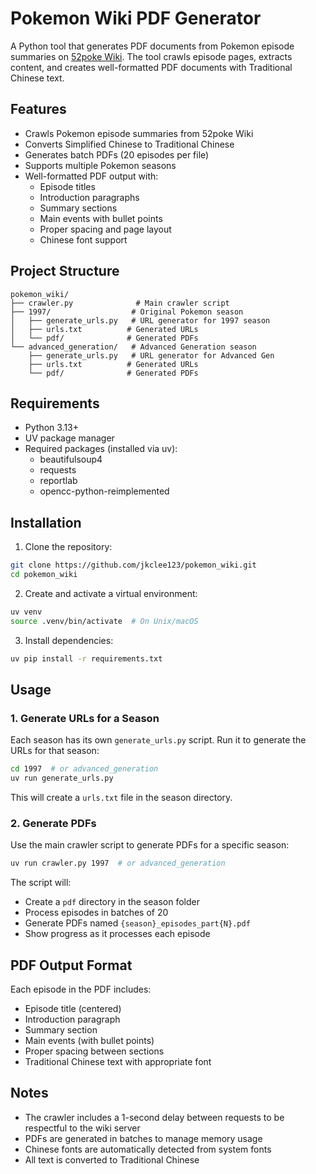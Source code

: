 # Pokemon Wiki PDF Generator

A Python tool that generates PDF documents from Pokemon episode summaries on [52poke Wiki](https://wiki.52poke.com/). The tool crawls episode pages, extracts content, and creates well-formatted PDF documents with Traditional Chinese text.

## Features

- Crawls Pokemon episode summaries from 52poke Wiki
- Converts Simplified Chinese to Traditional Chinese
- Generates batch PDFs (20 episodes per file)
- Supports multiple Pokemon seasons
- Well-formatted PDF output with:
  - Episode titles
  - Introduction paragraphs
  - Summary sections
  - Main events with bullet points
  - Proper spacing and page layout
  - Chinese font support

## Project Structure

```
pokemon_wiki/
├── crawler.py              # Main crawler script
├── 1997/                  # Original Pokemon season
│   ├── generate_urls.py   # URL generator for 1997 season
│   ├── urls.txt          # Generated URLs
│   └── pdf/              # Generated PDFs
└── advanced_generation/   # Advanced Generation season
    ├── generate_urls.py   # URL generator for Advanced Gen
    ├── urls.txt          # Generated URLs
    └── pdf/              # Generated PDFs
```

## Requirements

- Python 3.13+
- UV package manager
- Required packages (installed via uv):
  - beautifulsoup4
  - requests
  - reportlab
  - opencc-python-reimplemented

## Installation

1. Clone the repository:
```bash
git clone https://github.com/jkclee123/pokemon_wiki.git
cd pokemon_wiki
```

2. Create and activate a virtual environment:
```bash
uv venv
source .venv/bin/activate  # On Unix/macOS
```

3. Install dependencies:
```bash
uv pip install -r requirements.txt
```

## Usage

### 1. Generate URLs for a Season

Each season has its own `generate_urls.py` script. Run it to generate the URLs for that season:

```bash
cd 1997  # or advanced_generation
uv run generate_urls.py
```

This will create a `urls.txt` file in the season directory.

### 2. Generate PDFs

Use the main crawler script to generate PDFs for a specific season:

```bash
uv run crawler.py 1997  # or advanced_generation
```

The script will:
- Create a `pdf` directory in the season folder
- Process episodes in batches of 20
- Generate PDFs named `{season}_episodes_part{N}.pdf`
- Show progress as it processes each episode

## PDF Output Format

Each episode in the PDF includes:
- Episode title (centered)
- Introduction paragraph
- Summary section
- Main events (with bullet points)
- Proper spacing between sections
- Traditional Chinese text with appropriate font

## Notes

- The crawler includes a 1-second delay between requests to be respectful to the wiki server
- PDFs are generated in batches to manage memory usage
- Chinese fonts are automatically detected from system fonts
- All text is converted to Traditional Chinese
